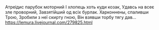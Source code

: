 Атреiдис парубок моторний
І хлопець хоть куди козак,
Удавсь на всеє зле проворний,
Завзятійший од всіх бурлак.
Харконнены, спаливши Трою,
Зробили з неї скирту гною,
Він взявши торбу тягу дав...
https://lemura.livejournal.com/279825.html